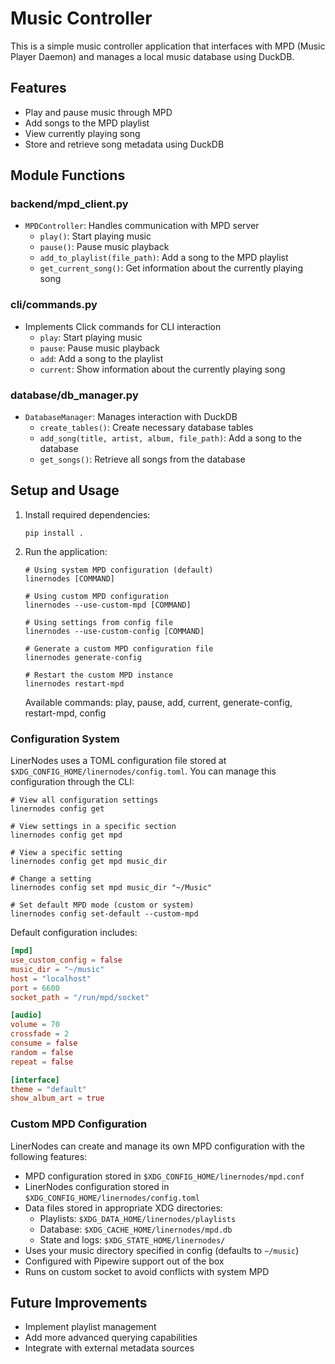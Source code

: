 # Music Controller

This is a simple music controller application that interfaces with MPD (Music Player Daemon) and manages a local music database using DuckDB.

## Features

- Play and pause music through MPD
- Add songs to the MPD playlist
- View currently playing song
- Store and retrieve song metadata using DuckDB

## Module Functions

### backend/mpd_client.py
- `MPDController`: Handles communication with MPD server
  - `play()`: Start playing music
  - `pause()`: Pause music playback
  - `add_to_playlist(file_path)`: Add a song to the MPD playlist
  - `get_current_song()`: Get information about the currently playing song

### cli/commands.py
- Implements Click commands for CLI interaction
  - `play`: Start playing music
  - `pause`: Pause music playback
  - `add`: Add a song to the playlist
  - `current`: Show information about the currently playing song

### database/db_manager.py
- `DatabaseManager`: Manages interaction with DuckDB
  - `create_tables()`: Create necessary database tables
  - `add_song(title, artist, album, file_path)`: Add a song to the database
  - `get_songs()`: Retrieve all songs from the database

## Setup and Usage

1. Install required dependencies:
   ```
   pip install .
   ```

2. Run the application:
   ```
   # Using system MPD configuration (default)
   linernodes [COMMAND]
   
   # Using custom MPD configuration
   linernodes --use-custom-mpd [COMMAND]
   
   # Using settings from config file
   linernodes --use-custom-config [COMMAND]
   
   # Generate a custom MPD configuration file
   linernodes generate-config
   
   # Restart the custom MPD instance
   linernodes restart-mpd
   ```

   Available commands: play, pause, add, current, generate-config, restart-mpd, config

### Configuration System

LinerNodes uses a TOML configuration file stored at `$XDG_CONFIG_HOME/linernodes/config.toml`. You can manage this configuration through the CLI:

```
# View all configuration settings
linernodes config get

# View settings in a specific section
linernodes config get mpd

# View a specific setting
linernodes config get mpd music_dir

# Change a setting
linernodes config set mpd music_dir "~/Music"

# Set default MPD mode (custom or system)
linernodes config set-default --custom-mpd
```

Default configuration includes:

```toml
[mpd]
use_custom_config = false
music_dir = "~/music"
host = "localhost"
port = 6600
socket_path = "/run/mpd/socket"

[audio]
volume = 70
crossfade = 2
consume = false
random = false
repeat = false

[interface]
theme = "default"
show_album_art = true
```

### Custom MPD Configuration

LinerNodes can create and manage its own MPD configuration with the following features:

- MPD configuration stored in `$XDG_CONFIG_HOME/linernodes/mpd.conf`
- LinerNodes configuration stored in `$XDG_CONFIG_HOME/linernodes/config.toml`
- Data files stored in appropriate XDG directories:
  - Playlists: `$XDG_DATA_HOME/linernodes/playlists`
  - Database: `$XDG_CACHE_HOME/linernodes/mpd.db`
  - State and logs: `$XDG_STATE_HOME/linernodes/`
- Uses your music directory specified in config (defaults to `~/music`)
- Configured with Pipewire support out of the box
- Runs on custom socket to avoid conflicts with system MPD

## Future Improvements

- Implement playlist management
- Add more advanced querying capabilities
- Integrate with external metadata sources
